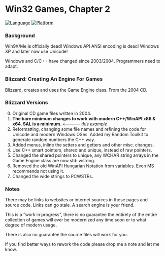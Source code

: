 # Win32 Games, Chapter 2

[![Language](https://img.shields.io/badge/Language%20-C++-blue.svg)](https://github.com/GeorgePimpleton/Win32-games/)
[![Platform](https://img.shields.io/badge/Platform%20-Win32-blue.svg)](https://github.com/GeorgePimpleton/Win32-games/)

### Background

Win9X/Me is officially dead!  Windows API ANSI encoding is dead!  Windows XP and later now use Unicode!

Windows and C/C++ have changed since 2003/2004.  Programmers need to adapt.

### Blizzard: Creating An Engine For Games

Blizzard, creates and uses the Game Engine class.  From the 2004 CD.

### Blizzard Versions

0. Original CD game files written in 2004.
1. **The bare minimum changes to work with modern C++/WinAPI x86 & x64.  SAL is a minimum.** *<------ this example*
2. Reformatting, changing some file names and refining the code for Unicode and modern Windows OSes.  Added my Random Toolkit to generate random numbers the C++ way.
3. Added menus, inline the setters and getters and other misc. changes.
4. Use C++ smart pointers, shared and unique, instead of raw pointers.
5. Changed the shared pointers to unique, any WCHAR string arrays in the Game Engine class are now std::wstring.
6. Removed the old WinAPI Hungarian Notation from variables.  Even MS recommends not using it.
7. Changed the wide strings to PCWSTRs.

### Notes

There may be links to websites or internet sources in these pages and source code. Links can go stale. A search engine is your friend.

This is a "work in progress", there is no guarantee the entirety of the entire collection of games will ever be modernized any time soon or to what degree of modern usage.

There is also no guarantee the source files will work for you.

If you find better ways to rework the code please drop me a note and let me know.
